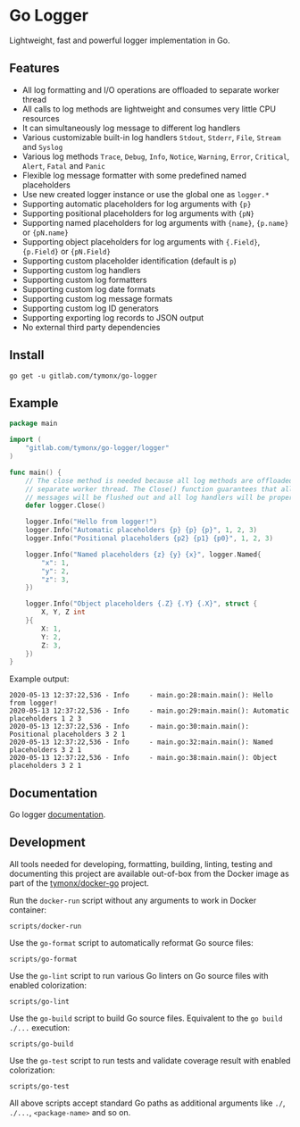# Go Logger

Lightweight, fast and powerful logger implementation in Go.

## Features

  * All log formatting and I/O operations are offloaded to separate worker thread
  * All calls to log methods are lightweight and consumes very little CPU resources
  * It can simultaneously log message to different log handlers
  * Various customizable built-in log handlers `Stdout`, `Stderr`, `File`, `Stream` and `Syslog`
  * Various log methods `Trace`, `Debug`, `Info`, `Notice`, `Warning`, `Error`, `Critical`, `Alert`, `Fatal` and `Panic`
  * Flexible log message formatter with some predefined named placeholders
  * Use new created logger instance or use the global one as `logger.*`
  * Supporting automatic placeholders for log arguments with `{p}`
  * Supporting positional placeholders for log arguments with `{pN}`
  * Supporting named placeholders for log arguments with `{name}`, `{p.name}` or `{pN.name}`
  * Supporting object placeholders for log arguments with `{.Field}`, `{p.Field}` or `{pN.Field}`
  * Supporting custom placeholder identification (default is `p`)
  * Supporting custom log handlers
  * Supporting custom log formatters
  * Supporting custom log date formats
  * Supporting custom log message formats
  * Supporting custom log ID generators
  * Supporting exporting log records to JSON output
  * No external third party dependencies

## Install

`go get -u gitlab.com/tymonx/go-logger`

## Example

```go
package main

import (
	"gitlab.com/tymonx/go-logger/logger"
)

func main() {
	// The close method is needed because all log methods are offloaded to
	// separate worker thread. The Close() function guarantees that all log
	// messages will be flushed out and all log handlers will be properly closed
	defer logger.Close()

	logger.Info("Hello from logger!")
	logger.Info("Automatic placeholders {p} {p} {p}", 1, 2, 3)
	logger.Info("Positional placeholders {p2} {p1} {p0}", 1, 2, 3)

	logger.Info("Named placeholders {z} {y} {x}", logger.Named{
		"x": 1,
		"y": 2,
		"z": 3,
	})

	logger.Info("Object placeholders {.Z} {.Y} {.X}", struct {
		X, Y, Z int
	}{
		X: 1,
		Y: 2,
		Z: 3,
	})
}
```

Example output:

    2020-05-13 12:37:22,536 - Info     - main.go:28:main.main(): Hello from logger!
    2020-05-13 12:37:22,536 - Info     - main.go:29:main.main(): Automatic placeholders 1 2 3
    2020-05-13 12:37:22,536 - Info     - main.go:30:main.main(): Positional placeholders 3 2 1
    2020-05-13 12:37:22,536 - Info     - main.go:32:main.main(): Named placeholders 3 2 1
    2020-05-13 12:37:22,536 - Info     - main.go:38:main.main(): Object placeholders 3 2 1

## Documentation

Go logger [documentation](https://tymonx.gitlab.io/go-logger/doc/pkg/gitlab.com/tymonx/go-logger/logger/).

## Development

All tools needed for developing, formatting, building, linting, testing and
documenting this project are available out-of-box from the Docker image as
part of the [tymonx/docker-go](https://gitlab.com/tymonx/docker-go) project.

Run the `docker-run` script without any arguments to work in Docker
container:

`scripts/docker-run`

Use the `go-format` script to automatically reformat Go source files:

`scripts/go-format`

Use the `go-lint` script to run various Go linters on Go source files with
enabled colorization:

`scripts/go-lint`

Use the `go-build` script to build Go source files. Equivalent to
the `go build ./...` execution:

`scripts/go-build`

Use the `go-test` script to run tests and validate coverage result with
enabled colorization:

`scripts/go-test`

All above scripts accept standard Go paths as additional arguments like
`./`, `./...`, `<package-name>` and so on.
